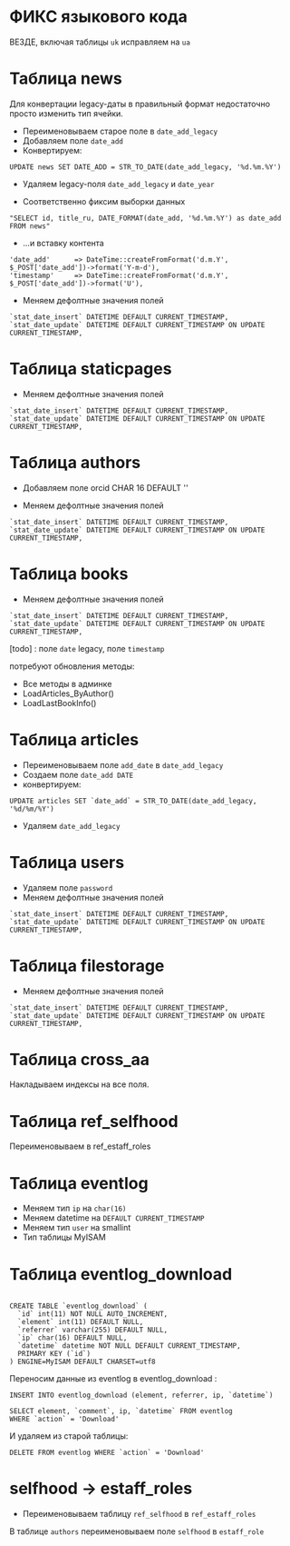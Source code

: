 # ФИКС языкового кода

ВЕЗДЕ, включая таблицы `uk` исправляем на `ua`

# Таблица news

Для конвертации legacy-даты в правильный формат недостаточно просто изменить тип ячейки. 

- Переименовываем старое поле в `date_add_legacy`
- Добавляем поле `date_add`
- Конвертируем:
```
UPDATE news SET DATE_ADD = STR_TO_DATE(date_add_legacy, '%d.%m.%Y')
```
- Удаляем legacy-поля `date_add_legacy` и `date_year`

- Соответственно фиксим выборки данных
```
"SELECT id, title_ru, DATE_FORMAT(date_add, '%d.%m.%Y') as date_add FROM news"
```
- ...и вставку контента
```
'date_add'      => DateTime::createFromFormat('d.m.Y', $_POST['date_add'])->format('Y-m-d'),
'timestamp'     => DateTime::createFromFormat('d.m.Y', $_POST['date_add'])->format('U'),
```
- Меняем дефолтные значения полей 
```
`stat_date_insert` DATETIME DEFAULT CURRENT_TIMESTAMP,
`stat_date_update` DATETIME DEFAULT CURRENT_TIMESTAMP ON UPDATE CURRENT_TIMESTAMP,
```

# Таблица staticpages

- Меняем дефолтные значения полей 
```
`stat_date_insert` DATETIME DEFAULT CURRENT_TIMESTAMP,
`stat_date_update` DATETIME DEFAULT CURRENT_TIMESTAMP ON UPDATE CURRENT_TIMESTAMP,
```

# Таблица authors

- Добавляем поле orcid CHAR 16 DEFAULT ''

- Меняем дефолтные значения полей 
```
`stat_date_insert` DATETIME DEFAULT CURRENT_TIMESTAMP,
`stat_date_update` DATETIME DEFAULT CURRENT_TIMESTAMP ON UPDATE CURRENT_TIMESTAMP,
```

# Таблица books

- Меняем дефолтные значения полей 
```
`stat_date_insert` DATETIME DEFAULT CURRENT_TIMESTAMP,
`stat_date_update` DATETIME DEFAULT CURRENT_TIMESTAMP ON UPDATE CURRENT_TIMESTAMP,
```


[todo] : поле `date` legacy, поле `timestamp`

потребуют обновления методы:
- Все методы в админке
- LoadArticles_ByAuthor()
- LoadLastBookInfo()


# Таблица articles

- Переименовываем поле `add_date` в `date_add_legacy`
- Создаем поле `date_add DATE`
- конвертируем:
```
UPDATE articles SET `date_add` = STR_TO_DATE(date_add_legacy, '%d/%m/%Y')
```
- Удаляем `date_add_legacy`

# Таблица users

- Удаляем поле `password`
- Меняем дефолтные значения полей 
```
`stat_date_insert` DATETIME DEFAULT CURRENT_TIMESTAMP,
`stat_date_update` DATETIME DEFAULT CURRENT_TIMESTAMP ON UPDATE CURRENT_TIMESTAMP,
```

# Таблица filestorage
- Меняем дефолтные значения полей 
```
`stat_date_insert` DATETIME DEFAULT CURRENT_TIMESTAMP,
`stat_date_update` DATETIME DEFAULT CURRENT_TIMESTAMP ON UPDATE CURRENT_TIMESTAMP,
```

# Таблица cross_aa

Накладываем индексы на все поля.

# Таблица ref_selfhood

Переименовываем в ref_estaff_roles

# Таблица eventlog

- Меняем тип `ip` на `char(16)`
- Меняем datetime на `DEFAULT CURRENT_TIMESTAMP`
- Меняем тип `user` на smallint
- Тип таблицы MyISAM

# Таблица eventlog_download
```

CREATE TABLE `eventlog_download` (
  `id` int(11) NOT NULL AUTO_INCREMENT,
  `element` int(11) DEFAULT NULL,
  `referrer` varchar(255) DEFAULT NULL,
  `ip` char(16) DEFAULT NULL,
  `datetime` datetime NOT NULL DEFAULT CURRENT_TIMESTAMP,
  PRIMARY KEY (`id`)
) ENGINE=MyISAM DEFAULT CHARSET=utf8

```
Переносим данные из eventlog в eventlog_download :

```
INSERT INTO eventlog_download (element, referrer, ip, `datetime`)

SELECT element, `comment`, ip, `datetime` FROM eventlog
WHERE `action` = 'Download'
```

И удаляем из старой таблицы:
```
DELETE FROM eventlog WHERE `action` = 'Download'
```

# selfhood -> estaff_roles

- Переименовываем таблицу `ref_selfhood` в `ref_estaff_roles`

В таблице `authors` переименовываем поле `selfhood` в `estaff_role` 